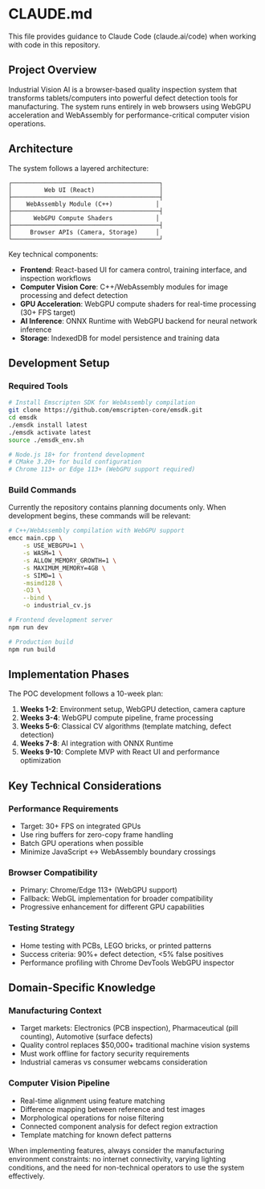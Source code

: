 # CLAUDE.md

This file provides guidance to Claude Code (claude.ai/code) when working with code in this repository.

## Project Overview

Industrial Vision AI is a browser-based quality inspection system that transforms tablets/computers into powerful defect detection tools for manufacturing. The system runs entirely in web browsers using WebGPU acceleration and WebAssembly for performance-critical computer vision operations.

## Architecture

The system follows a layered architecture:

```
┌─────────────────────────────────────────┐
│         Web UI (React)                  │
├─────────────────────────────────────────┤
│    WebAssembly Module (C++)            │
├─────────────────────────────────────────┤
│      WebGPU Compute Shaders            │
├─────────────────────────────────────────┤
│     Browser APIs (Camera, Storage)     │
└─────────────────────────────────────────┘
```

Key technical components:
- **Frontend**: React-based UI for camera control, training interface, and inspection workflows
- **Computer Vision Core**: C++/WebAssembly modules for image processing and defect detection
- **GPU Acceleration**: WebGPU compute shaders for real-time processing (30+ FPS target)
- **AI Inference**: ONNX Runtime with WebGPU backend for neural network inference
- **Storage**: IndexedDB for model persistence and training data

## Development Setup

### Required Tools
```bash
# Install Emscripten SDK for WebAssembly compilation
git clone https://github.com/emscripten-core/emsdk.git
cd emsdk
./emsdk install latest
./emsdk activate latest
source ./emsdk_env.sh

# Node.js 18+ for frontend development
# CMake 3.20+ for build configuration
# Chrome 113+ or Edge 113+ (WebGPU support required)
```

### Build Commands

Currently the repository contains planning documents only. When development begins, these commands will be relevant:

```bash
# C++/WebAssembly compilation with WebGPU support
emcc main.cpp \
    -s USE_WEBGPU=1 \
    -s WASM=1 \
    -s ALLOW_MEMORY_GROWTH=1 \
    -s MAXIMUM_MEMORY=4GB \
    -s SIMD=1 \
    -msimd128 \
    -O3 \
    --bind \
    -o industrial_cv.js

# Frontend development server
npm run dev

# Production build
npm run build
```

## Implementation Phases

The POC development follows a 10-week plan:

1. **Weeks 1-2**: Environment setup, WebGPU detection, camera capture
2. **Weeks 3-4**: WebGPU compute pipeline, frame processing
3. **Weeks 5-6**: Classical CV algorithms (template matching, defect detection)
4. **Weeks 7-8**: AI integration with ONNX Runtime
5. **Weeks 9-10**: Complete MVP with React UI and performance optimization

## Key Technical Considerations

### Performance Requirements
- Target: 30+ FPS on integrated GPUs
- Use ring buffers for zero-copy frame handling
- Batch GPU operations when possible
- Minimize JavaScript ↔ WebAssembly boundary crossings

### Browser Compatibility
- Primary: Chrome/Edge 113+ (WebGPU support)
- Fallback: WebGL implementation for broader compatibility
- Progressive enhancement for different GPU capabilities

### Testing Strategy
- Home testing with PCBs, LEGO bricks, or printed patterns
- Success criteria: 90%+ defect detection, <5% false positives
- Performance profiling with Chrome DevTools WebGPU inspector

## Domain-Specific Knowledge

### Manufacturing Context
- Target markets: Electronics (PCB inspection), Pharmaceutical (pill counting), Automotive (surface defects)
- Quality control replaces $50,000+ traditional machine vision systems
- Must work offline for factory security requirements
- Industrial cameras vs consumer webcams consideration

### Computer Vision Pipeline
- Real-time alignment using feature matching
- Difference mapping between reference and test images
- Morphological operations for noise filtering
- Connected component analysis for defect region extraction
- Template matching for known defect patterns

When implementing features, always consider the manufacturing environment constraints: no internet connectivity, varying lighting conditions, and the need for non-technical operators to use the system effectively.